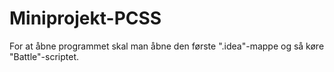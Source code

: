 # Miniprojekt-PCSS

For at åbne programmet skal man åbne den første ".idea"-mappe og så køre "Battle"-scriptet.
